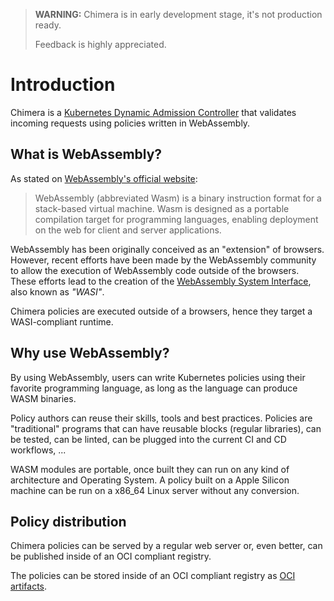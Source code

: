 > **WARNING:** Chimera is in early development stage, it's not production ready.
>
> Feedback is highly appreciated.


# Introduction

Chimera is a [Kubernetes Dynamic Admission Controller](https://kubernetes.io/docs/reference/access-authn-authz/extensible-admission-controllers/)
that validates incoming requests using policies written in WebAssembly.

## What is WebAssembly?

As stated on [WebAssembly's official website](https://webassembly.org/):

> WebAssembly (abbreviated Wasm) is a binary instruction format for a stack-based virtual machine. Wasm is designed as a portable compilation target for programming languages, enabling deployment on the web for client and server applications.

WebAssembly has been originally conceived as an "extension" of browsers. However,
recent efforts have been made by the WebAssembly community to allow the execution
of WebAssembly code outside of the browsers. These efforts lead to the creation
of the [WebAssembly System Interface](https://wasi.dev/), also known as *"WASI"*.

Chimera policies are executed outside of a browsers, hence they target a
WASI-compliant runtime.

## Why use WebAssembly?

By using WebAssembly, users can write Kubernetes policies using their favorite
programming language, as long as the language can produce WASM binaries.

Policy authors can reuse their skills, tools and best practices. Policies
are "traditional" programs that can have reusable blocks (regular libraries),
can be tested, can be linted, can be plugged into the current CI and CD
workflows, ...

WASM modules are portable, once built they can run on any kind of
architecture and Operating System. A policy built on a Apple Silicon
machine can be run on a x86_64 Linux server without any conversion.

## Policy distribution

Chimera policies can be served by a regular web server or, even
better, can be published inside of an OCI compliant registry.

The policies can be stored inside of an OCI compliant registry as [OCI
artifacts](https://github.com/opencontainers/artifacts).

